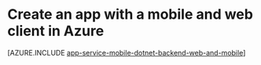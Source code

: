 <properties
	pageTitle="Create an app with a mobile and web client in Azure | Azure"
	description="Create a multi-channel app with both a website and mobile client in Azure Web App."
	services="app-service\web"
	documentationCenter=".net"
	authors="lindydonna"
	manager="dwrede"
	editor=""/>

<tags
	ms.service="app-service"
	ms.date="09/15/2015"
	wacn.date=""/>

# Create an app with a mobile and web client in Azure

[AZURE.INCLUDE [app-service-mobile-dotnet-backend-web-and-mobile](../includes/app-service-mobile-dotnet-backend-web-and-mobile.md)]

